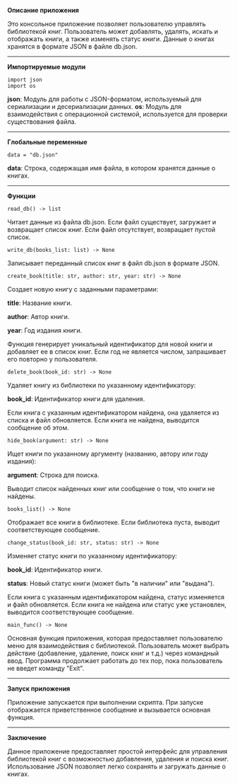 **Описание приложения**

Это консольное приложение позволяет пользователю управлять библиотекой книг. Пользователь может добавлять, удалять, искать и отображать книги, а также изменять статус книги. Данные о книгах хранятся в формате JSON в файле db.json.
____
**Импортируемые модули**
```
import json
import os
```
**json**: Модуль для работы с JSON-форматом, используемый для сериализации и десериализации данных.
**os**: Модуль для взаимодействия с операционной системой, используется для проверки существования файла.
____
**Глобальные переменные**
```
data = "db.json"
```

**data**: Строка, содержащая имя файла, в котором хранятся данные о книгах.
____
**Функции**

`read_db() -> list`

Читает данные из файла db.json. Если файл существует, загружает и возвращает список книг. Если файл отсутствует, возвращает пустой список.

`write_db(books_list: list) -> None`

Записывает переданный список книг в файл db.json в формате JSON.

`create_book(title: str, author: str, year: str) -> None`

Создает новую книгу с заданными параметрами:

**title**: Название книги.

**author**: Автор книги.

**year**: Год издания книги.

Функция генерирует уникальный идентификатор для новой книги и добавляет ее в список книг. Если год не является числом, запрашивает его повторно у пользователя.

`delete_book(book_id: str) -> None`

Удаляет книгу из библиотеки по указанному идентификатору:

**book_id**: Идентификатор книги для удаления.

Если книга с указанным идентификатором найдена, она удаляется из списка и файл обновляется. Если книга не найдена, выводится сообщение об этом.

`hide_book(argument: str) -> None`

Ищет книги по указанному аргументу (названию, автору или году издания):

**argument**: Строка для поиска.

Выводит список найденных книг или сообщение о том, что книги не найдены.

`books_list() -> None`

Отображает все книги в библиотеке. Если библиотека пуста, выводит соответствующее сообщение.

`change_status(book_id: str, status: str) -> None`

Изменяет статус книги по указанному идентификатору:

**book_id**: Идентификатор книги.

**status**: Новый статус книги (может быть "в наличии" или "выдана").

Если книга с указанным идентификатором найдена, статус изменяется и файл обновляется. Если книга не найдена или статус уже установлен, выводится соответствующее сообщение.

`main_func() -> None`

Основная функция приложения, которая предоставляет пользователю меню для взаимодействия с библиотекой. Пользователь может выбрать действие (добавление, удаление, поиск книг и т.д.) через командный ввод. Программа продолжает работать до тех пор, пока пользователь не введет команду "Exit".
____
**Запуск приложения**

Приложение запускается при выполнении скрипта. При запуске отображается приветственное сообщение и вызывается основная функция.
____
**Заключение**

Данное приложение предоставляет простой интерфейс для управления библиотекой книг с возможностью добавления, удаления и поиска книг. Использование JSON позволяет легко сохранять и загружать данные о книгах.